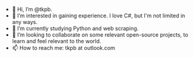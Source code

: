 - 👋 Hi, I’m @tkpb.
- 👀 I’m interested in gaining experience. I love C#, but I'm not limited in any ways.
- 🌱 I’m currently studying Python and web scraping.
- 💞️ I’m looking to collaborate on some relevant open-source projects, to learn and feel relevant to the world.
- 📫 How to reach me: tkpb at outlook.com

<!---
tkpb/tkpb is a ✨ special ✨ repository because its `README.md` (this file) appears on your GitHub profile.
You can click the Preview link to take a look at your changes.
--->
